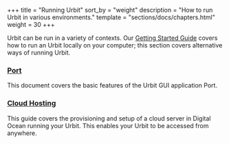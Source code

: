 +++
title = "Running Urbit"
sort_by = "weight"
description = "How to run Urbit in various environments."
template = "sections/docs/chapters.html"
weight = 30
+++

Urbit can be run in a variety of contexts. Our [Getting Started
Guide](/getting-started/) covers how to run an Urbit locally on your
computer; this section covers alternative ways of running Urbit.

### [Port](/using/running/port)

This document covers the basic features of the Urbit GUI application Port.

### [Cloud Hosting](/using/running/hosting)

This guide covers the provisioning and setup of a cloud server in Digital Ocean
running your Urbit. This enables your Urbit to be accessed from anywhere.
